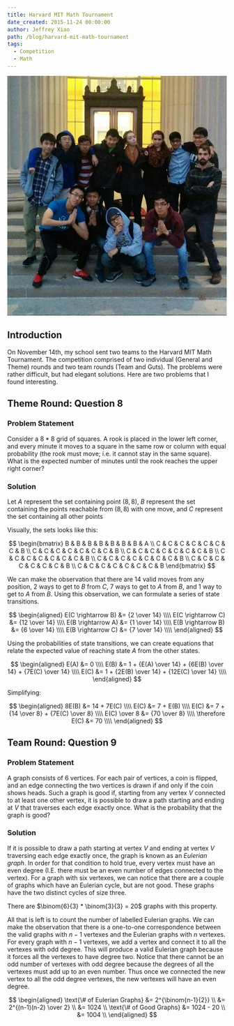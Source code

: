 ```yaml
---
title: Harvard MIT Math Tournament
date_created: 2015-11-24 00:00:00
author: Jeffrey Xiao
path: /blog/harvard-mit-math-tournament
tags:
  - Competition
  - Math
---
```


![Team Photo in Front of MIT](images/HMMT.png 'Team Photo in Front of MIT')

## Introduction

On November 14th, my school sent two teams to the Harvard MIT Math Tournament. The competition
comprised of two individual (General and Theme) rounds and two team rounds (Team and Guts). The
problems were rather difficult, but had elegant solutions. Here are two problems that I found
interesting.

## Theme Round: Question 8

### Problem Statement

Consider a $8*8$ grid of squares. A rook is placed in the lower left corner, and every minute it
moves to a square in the same row or column with equal probability (the rook must move; i.e. it
cannot stay in the same square). What is the expected number of minutes until the rook reaches the
upper right corner?

### Solution

Let $A$ represent the set containing point $(8, 8)$, $B$ represent the set containing the points
reachable from $(8,8)$ with one move, and $C$ represent the set containing all other points

Visually, the sets looks like this:

$$
\begin{bmatrix}
  B & B & B & B & B & B & B & A \\
  C & C & C & C & C & C & C & B \\
  C & C & C & C & C & C & C & B \\
  C & C & C & C & C & C & C & B \\
  C & C & C & C & C & C & C & B \\
  C & C & C & C & C & C & C & B \\
  C & C & C & C & C & C & C & B \\
  C & C & C & C & C & C & C & B
\end{bmatrix}
$$

We can make the observation that there are $14$ valid moves from any position, $2$ ways to get to
$B$ from $C$, $7$ ways to get to $A$ from $B$, and $1$ way to get to $A$ from $B$. Using this
observation, we can formulate a series of state transitions.

$$
\begin{aligned}
  E(C \rightarrow B) &= {2 \over 14}  \\\\
  E(C \rightarrow C) &= {12 \over 14} \\\\
  E(B \rightarrow A) &= {1 \over 14}  \\\\
  E(B \rightarrow B) &= {6 \over 14}  \\\\
  E(B \rightarrow C) &= {7 \over 14}  \\\\
\end{aligned}
$$

Using the probabilities of state transitions, we can create equations that relate the expected value
of reaching state $A$ from the other states.

$$
\begin{aligned}
  E(A) &= 0                                                         \\\\
  E(B) &= 1 + {E(A) \over 14} + {6E(B) \over 14} + {7E(C) \over 14} \\\\
  E(C) &= 1 + {2E(B) \over 14} + {12E(C) \over 14}                  \\\\
\end{aligned}
$$

Simplifying:

$$
\begin{aligned}
  8E(B)           &= 14 + 7E(C)                         \\\\
  E(C)            &= 7 + E(B)                           \\\\
  E(C)            &= 7 + {14 \over 8} + {7E(C) \over 8} \\\\
  E(C) \over 8    &= {70 \over 8}                       \\\\
  \therefore E(C) &= 70                                 \\\\
\end{aligned}
$$

## Team Round: Question 9

### Problem Statement

A graph consists of $6$ vertices. For each pair of vertices, a coin is flipped, and an edge
connecting the two vertices is drawn if and only if the coin shows heads. Such a graph is good if,
starting from any vertex $V$ connected to at least one other vertex, it is possible to draw a path
starting and ending at $V$ that traverses each edge exactly once. What is the probability that the
graph is good?

### Solution

If it is possible to draw a path starting at vertex $V$ and ending at vertex $V$ traversing each
edge exactly once, the graph is known as an _Eulerian graph_. In order for that condition to hold
true, every vertex must have an even degree (I.E. there must be an even number of edges connected to
the vertex). For a graph with six vertexes, we can notice that there are a couple of graphs which
have an Eulerian cycle, but are not good. These graphs have the two distinct cycles of size three.

There are $\binom{6}{3} * \binom{3}{3} = 20$ graphs with this property.

All that is left is to count the number of labelled Eulerian graphs. We can make the observation
that there is a one-to-one correspondence between the valid graphs with $n-1$ vertexes and the
Eulerian graphs with $n$ vertexes. For every graph with $n-1$ vertexes, we add a vertex and connect
it to all the vertexes with odd degree. This will produce a valid Eulerian graph because it forces
all the vertexes to have degree two. Notice that there cannot be an odd number of vertexes with odd
degree because the degrees of all the vertexes must add up to an even number. Thus once we connected
the new vertex to all the odd degree vertexes, the new vertexes will have an even degree.

$$
\begin{aligned}
    \text{\# of Eulerian Graphs} &= 2^{\binom{n-1}{2}}     \\
                                 &= 2^{(n-1)(n-2) \over 2} \\
                                 &= 1024                   \\
    \text{\# of Good Graphs}     &= 1024 - 20              \\
                                 &= 1004                   \\
\end{aligned}
$$
